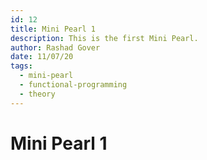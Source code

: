 ```yaml
---
id: 12
title: Mini Pearl 1
description: This is the first Mini Pearl.
author: Rashad Gover
date: 11/07/20
tags:
  - mini-pearl
  - functional-programming
  - theory
---
```


# Mini Pearl 1
